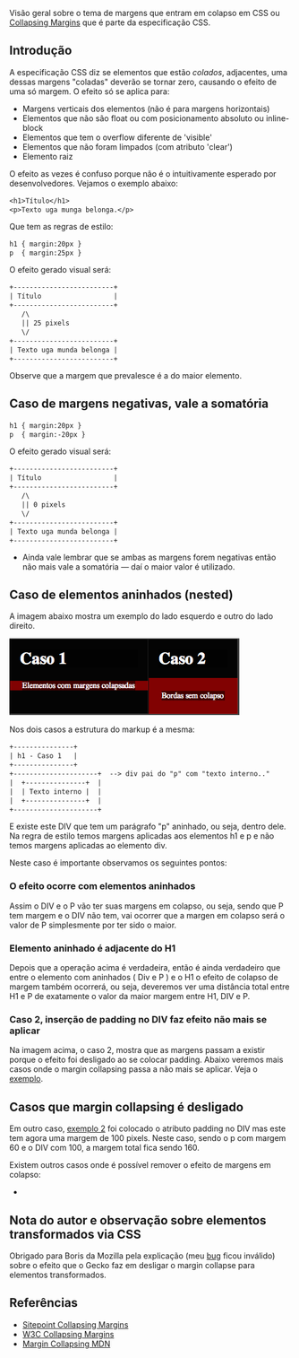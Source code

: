 Visão geral sobre o tema de margens que entram em colapso em CSS ou [Collapsing Margins](http://www.w3.org/TR/CSS21/box.html#collapsing-margins) que é parte da especificação CSS.

## Introdução

A especificação CSS diz se elementos que estão *colados*, adjacentes, uma dessas margens "coladas" deverão se tornar zero, causando o efeito de uma só margem. O efeito só se aplica para: 

* Margens verticais dos elementos (não é para margens horizontais)
* Elementos que não são float ou com posicionamento absoluto ou inline-block
* Elementos que tem o overflow diferente de 'visible' 
* Elementos que não foram limpados (com atributo 'clear')
* Elemento raiz

O efeito as vezes é confuso porque não é o intuitivamente esperado por desenvolvedores. Vejamos o exemplo abaixo: 

    <h1>Título</h1>
    <p>Texto uga munga belonga.</p>

Que tem as regras de estilo: 

    h1 { margin:20px } 
    p  { margin:25px } 

O efeito gerado visual será: 

    +-------------------------+
    | Título                  |
    +-------------------------+
       /\ 
       || 25 pixels 
       \/
    +-------------------------+
    | Texto uga munda belonga |
    +-------------------------+

Observe que a margem que prevalesce é a do maior elemento. 

## Caso de margens negativas, vale a somatória

    h1 { margin:20px } 
    p  { margin:-20px } 

O efeito gerado visual será: 

    +-------------------------+
    | Título                  |
    +-------------------------+
       /\ 
       || 0 pixels 
       \/
    +-------------------------+
    | Texto uga munda belonga |
    +-------------------------+

* Ainda vale lembrar que se ambas as margens forem negativas então não mais vale a somatória — daí o maior valor é utilizado. 

## Caso de elementos aninhados (nested) 

A imagem abaixo mostra um exemplo do lado esquerdo e outro do lado direito. 

<img src='image.png' />

Nos dois casos a estrutura do markup é a mesma: 

    +---------------+
    | h1 - Caso 1   | 
    +---------------+ 
    +---------------------+  --> div pai do "p" com "texto interno.."
    |  +---------------+  | 
    |  | Texto interno |  | 
    |  +---------------+  | 
    +---------------------+ 
 
E existe este DIV que tem um parágrafo "p" aninhado, ou seja, dentro dele. Na regra de estilo temos margens aplicadas aos elementos h1 e p e não temos margens aplicadas ao elemento div. 

Neste caso é importante observamos os seguintes pontos: 

### O efeito ocorre com elementos aninhados 

Assim o DIV e o P vão ter suas margens em colapso, ou seja, sendo que P tem margem e o DIV não tem, vai ocorrer que a margen em colapso será o valor de P simplesmente por ter sido o maior. 

### Elemento aninhado é adjacente do H1

Depois que a operação acima é verdadeira, então é ainda verdadeiro que entre o elemento com aninhados ( Div e P ) e o H1 o efeito de colapso de margem também ocorrerá, ou seja, deveremos ver uma distância total entre H1 e P de exatamente o valor da maior margem entre H1, DIV e P. 

### Caso 2, inserção de padding no DIV faz efeito não mais se aplicar

Na imagem acima, o caso 2, mostra que as margens passam a existir porque o efeito foi desligado ao se colocar padding. Abaixo veremos mais casos onde o margin collapsing passa a não mais se aplicar. Veja o <a href='./exemplo1/index.html'>exemplo</a>.

## Casos que margin collapsing é desligado

Em outro caso, <a href='./exemplo2/index.html'>exemplo 2</a> foi colocado o atributo padding no DIV mas este tem agora uma margem de 100 pixels. Neste caso, sendo o p com margem 60 e o DIV com 100, a margem total fica sendo 160. 

Existem outros casos onde é possível remover o efeito de margens em colapso: 

* 

## Nota do autor e observação sobre elementos transformados via CSS

Obrigado para Boris da Mozilla pela explicação (meu [bug](https://bugzilla.mozilla.org/show_bug.cgi?id=809208) ficou inválido) sobre o efeito que o Gecko faz em desligar o margin collapse para elementos transformados. 

## Referências

* [Sitepoint Collapsing Margins](http://reference.sitepoint.com/css/collapsingmargins)
* [W3C Collapsing Margins](http://www.w3.org/TR/CSS21/box.html#collapsing-margins)
* [Margin Collapsing MDN](https://developer.mozilla.org/en-US/docs/CSS/margin_collapsing)


